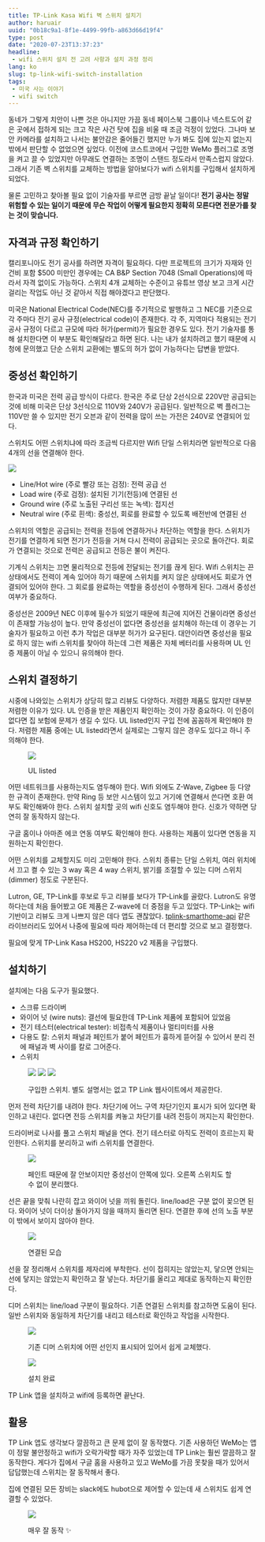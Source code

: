 ```yaml
---
title: TP-Link Kasa Wifi 벽 스위치 설치기
author: haruair
uuid: "0b18c9a1-8f1e-4499-99fb-a863d66d19f4"
type: post
date: "2020-07-23T13:37:23"
headline:
 - wifi 스위치 설치 전 고려 사항과 설치 과정 정리
lang: ko
slug: tp-link-wifi-switch-installation
tags:
 - 미국 사는 이야기
 - wifi switch
---
```


동네가 그렇게 치안이 나쁜 것은 아니지만 가끔 동네 페이스북 그룹이나 넥스트도어 같은 곳에서 접하게 되는 크고 작은 사건 탓에 집을 비울 때 조금 걱정이 있었다. 그나마 보안 카메라를 설치하고 나서는 불안감은 줄어들긴 했지만 누가 봐도 집에 있는지 없는지 밖에서 판단할 수 없었으면 싶었다. 이전에 코스트코에서 구입한 WeMo 플러그로 조명을 켜고 끌 수 있었지만 아무래도 연결하는 조명이 스탠드 정도라서 만족스럽지 않았다. 그래서 기존 벽 스위치를 교체하는 방법을 알아보다가 wifi 스위치를 구입해서 설치하게 되었다.

물론 고민하고 찾아볼 필요 없이 기술자를 부르면 금방 끝날 일이다! **전기 공사는 정말 위험할 수 있는 일이기 때문에 무슨 작업이 어떻게 필요한지 정확히 모른다면 전문가를 찾는 것이 맞습니다.**

## 자격과 규정 확인하기

캘리포니아도 전기 공사를 하려면 자격이 필요하다. 다만 프로젝트의 크기가 자재와 인건비 포함 $500 미만인 경우에는 CA B&P Section 7048 (Small Operations)에 따라서 자격 없이도 가능하다. 스위치 4개 교체하는 수준이고 유튜브 영상 보고 크게 시간 걸리는 작업도 아닌 것 같아서 직접 해야겠다고 판단했다.

미국은 National Electrical Code(NEC)를 주기적으로 발행하고 그 NEC를 기준으로 각 주마다 전기 공사 규정(electrical code)이 존재한다. 각 주, 지역마다 적용되는 전기 공사 규정이 다르고 규모에 따라 허가(permit)가 필요한 경우도 있다. 전기 기술자를 통해 설치한다면 이 부분도 확인해달라고 하면 된다. 나는 내가 설치하려고 했기 때문에 시청에 문의했고 단순 스위치 교환에는 별도의 허가 없이 가능하다는 답변을 받았다.

## 중성선 확인하기

한국과 미국은 전력 공급 방식이 다르다. 한국은 주로 단상 2선식으로 220V만 공급되는 것에 비해 미국은 단상 3선식으로 110V와 240V가 공급된다. 일반적으로 벽 플러그는 110V만 쓸 수 있지만 전기 오븐과 같이 전력을 많이 쓰는 가전은 240V로 연결되어 있다.

스위치도 어떤 스위치냐에 따라 조금씩 다르지만 Wifi 단일 스위치라면 일반적으로 다음 4개의 선을 연결해야 한다.

![](tp-link.jpg)

- Line/Hot wire (주로 빨강 또는 검정): 전력 공급 선
- Load wire (주로 검정): 설치된 기기(전등)에 연결된 선
- Ground wire (주로 노출된 구리선 또는 녹색): 접지선
- Neutral wire (주로 흰색): 중성선, 회로를 완료할 수 있도록 배전반에 연결된 선

스위치의 역할은 공급되는 전력을 전등에 연결하거나 차단하는 역할을 한다. 스위치가 전기를 연결하게 되면 전기가 전등을 거쳐 다시 전력이 공급되는 곳으로 돌아간다. 회로가 연결되는 것으로 전력은 공급되고 전등은 불이 켜진다.

기계식 스위치는 끄면 물리적으로 전등에 전달되는 전기를 끊게 된다. Wifi 스위치는 끈 상태에서도 전력이 계속 있어야 하기 때문에 스위치를 켜지 않은 상태에서도 회로가 연결되어 있어야 한다. 그 회로를 완료하는 역할을 중성선이 수행하게 된다. 그래서 중성선 여부가 중요하다.

중성선은 2009년 NEC 이후에 필수가 되었기 때문에 최근에 지어진 건물이라면 중성선이 존재할 가능성이 높다. 만약 중성선이 없다면 중성선을 설치해야 하는데 이 경우는 기술자가 필요하고 이런 추가 작업은 대부분 허가가 요구된다. 대안이라면 중성선을 필요로 하지 않는 wifi 스위치를 찾아야 하는데 그런 제품은 자체 베터리를 사용하며 UL 인증 제품이 아닐 수 있으니 유의해야 한다.

## 스위치 결정하기

시중에 나와있는 스위치가 상당히 많고 리뷰도 다양하다. 저렴한 제품도 많지만 대부분 저렴한 이유가 있다. UL 인증을 받은 제품인지 확인하는 것이 가장 중요하다. 이 인증이 없다면 집 보험에 문제가 생길 수 있다. UL listed인지 구입 전에 꼼꼼하게 확인해야 한다. 저렴한 제품 중에는 UL listed라면서 실제로는 그렇지 않은 경우도 있다고 하니 주의해야 한다.

<figure class="wide">

![](ul-listed.png)
<figcaption>UL listed</figcaption>
</figure>

어떤 네트워크를 사용하는지도 염두해야 한다. Wifi 외에도 Z-Wave, Zigbee 등 다양한 규격이 존재한다. 만약 Ring 등 보안 시스템이 있고 거기에 연결해서 쓴다면 호환 여부도 확인해봐야 한다. 스위치 설치할 곳의 wifi 신호도 염두해야 한다. 신호가 약하면 당연히 잘 동작하지 않는다.

구글 홈이나 아마존 에코 연동 여부도 확인해야 한다. 사용하는 제품이 있다면 연동을 지원하는지 확인한다.

어떤 스위치를 교체할지도 미리 고민해야 한다. 스위치 종류는 단일 스위치, 여러 위치에서 끄고 켤 수 있는 3 way 혹은 4 way 스위치, 밝기를 조절할 수 있는 디머 스위치(dimmer) 정도로 구분된다.

Lutron, GE, TP-Link를 후보로 두고 리뷰를 보다가 TP-Link를 골랐다. Lutron도 유명하다는데 처음 들어봤고 GE 제품은 Z-wave에 더 중점을 두고 있었다. TP-Link는 wifi 기반이고 리뷰도 크게 나쁘지 않은 데다 앱도 괜찮았다. [tplink-smarthome-api](https://www.npmjs.com/package/tplink-smarthome-api) 같은 라이브러리도 있어서 나중에 필요에 따라 제어하는데 더 편리할 것으로 보고 결정했다.

필요에 맞게 TP-Link Kasa HS200, HS220 v2 제품을 구입했다.

## 설치하기

설치에는 다음 도구가 필요했다.

- 스크류 드라이버
- 와이어 넛 (wire nuts): 결선에 필요한데 TP-Link 제품에 포함되어 있었음
- 전기 테스터(electrical tester): 비접촉식 제품이나 멀티미터를 사용
- 다용도 칼: 스위치 패널과 페인트가 붙어 페인트가 흉하게 뜯어질 수 있어서 분리 전에 패널과 벽 사이를 칼로 그어준다.
- 스위치

<figure class="wide">

![](switches.jpg)
![](package.jpg)
![](dimmer.jpg)

<figcaption>구입한 스위치. 별도 설명서는 없고 TP Link 웹사이트에서 제공한다.</figcaption>
</figure>

먼저 전력 차단기를 내려야 한다. 차단기에 어느 구역 차단기인지 표시가 되어 있다면 확인하고 내린다. 없다면 전등 스위치를 켜놓고 차단기를 내려 전등이 꺼지는지 확인한다.

드라이버로 나사를 풀고 스위치 패널을 연다. 전기 테스터로 아직도 전력이 흐르는지 확인한다. 스위치를 분리하고 wifi 스위치를 연결한다.

<figure class="wide">

![](switch-inside.jpg)
<figcaption>페인트 때문에 잘 안보이지만 중성선이 안쪽에 있다. 오른쪽 스위치도 할 수 없이 분리했다.</figcaption>
</figure>

선은 끝을 맞춰 나란히 잡고 와이어 넛을 끼워 돌린다. line/load은 구분 없이 꽂으면 된다. 와이어 넛이 더이상 돌아가지 않을 때까지 돌리면 된다. 연결한 후에 선의 노출 부분이 밖에서 보이지 않아야 한다.

<figure class="wide">

![](after-connect.jpg)
<figcaption>연결된 모습</figcaption>
</figure>

선을 잘 정리해서 스위치를 제자리에 부착한다. 선이 접히지는 않았는지, 닿으면 안되는 선에 닿지는 않았는지 확인하고 잘 넣는다. 차단기를 올리고 제대로 동작하는지 확인한다.

디머 스위치는 line/load 구분이 필요하다. 기존 연결된 스위치를 참고하면 도움이 된다. 일반 스위치와 동일하게 차단기를 내리고 테스터로 확인하고 작업을 시작한다.

<figure class="wide">

![](dimmer-inside.jpg)
<figcaption>기존 디머 스위치에 어떤 선인지 표시되어 있어서 쉽게 교체했다.</figcaption>
</figure>

<figure class="wide">

![](switch-installed.jpg)
<figcaption>설치 완료</figcaption>
</figure>

TP Link 앱을 설치하고 wifi에 등록하면 끝난다.

## 활용

TP Link 앱도 생각보다 깔끔하고 큰 문제 없이 잘 동작했다. 기존 사용하던 WeMo는 앱이 정말 불안정하고 wifi가 오락가락할 때가 자주 있었는데 TP Link는 훨씬 깔끔하고 잘 동작한다. 게다가 집에서 구글 홈을 사용하고 있고 WeMo를 가끔 못찾을 때가 있어서 답답했는데 스위치는 잘 동작해서 좋다.

집에 연결된 모든 장비는 slack에도 hubot으로 제어할 수 있는데 새 스위치도 쉽게 연결할 수 있었다.

<figure class="wide">

![](slack.png)
<figcaption>매우 잘 동작 ✨</figcaption>
</figure>
